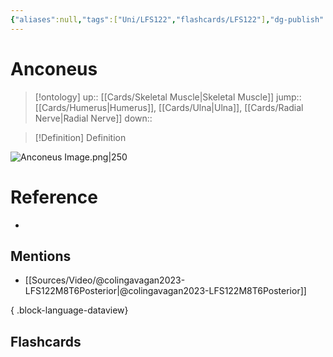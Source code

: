 ```yaml
---
{"aliases":null,"tags":["Uni/LFS122","flashcards/LFS122"],"dg-publish":true,"permalink":"/cards/anconeus/","dgPassFrontmatter":true}
---
```


# Anconeus

> [!ontology]
> up:: [[Cards/Skeletal Muscle\|Skeletal Muscle]]
> jump:: [[Cards/Humerus\|Humerus]], [[Cards/Ulna\|Ulna]], [[Cards/Radial Nerve\|Radial Nerve]]
> down:: 

> [!Definition] Definition

![Anconeus Image.png|250](/img/user/Extras/Images/Anconeus%20Image.png)

# Reference

- 

## Mentions

- [[Sources/Video/@colingavagan2023-LFS122M8T6Posterior\|@colingavagan2023-LFS122M8T6Posterior]]

{ .block-language-dataview}

## Flashcards